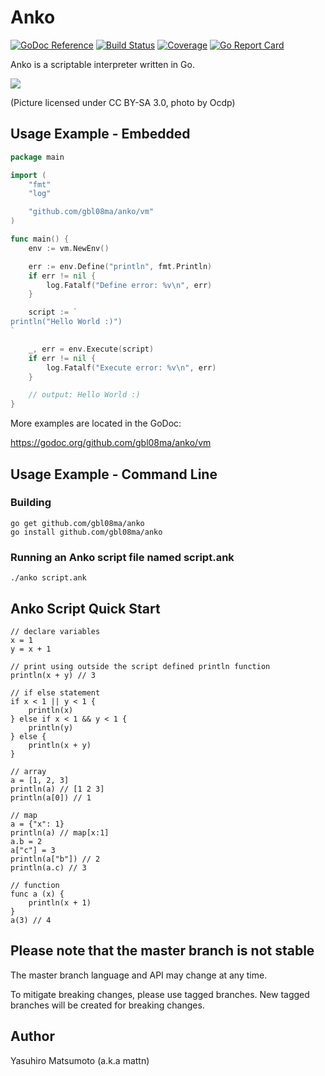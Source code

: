 # Anko

[![GoDoc Reference](https://godoc.org/github.com/gbl08ma/anko/vm?status.svg)](http://godoc.org/github.com/gbl08ma/anko/vm)
[![Build Status](https://travis-ci.org/mattn/anko.svg)](https://travis-ci.org/mattn/anko)
[![Coverage](https://codecov.io/gh/mattn/anko/branch/master/graph/badge.svg)](https://codecov.io/gh/mattn/anko)
[![Go Report Card](https://goreportcard.com/badge/github.com/gbl08ma/anko)](https://goreportcard.com/report/github.com/gbl08ma/anko)

Anko is a scriptable interpreter written in Go.

![](https://raw.githubusercontent.com/mattn/anko/master/anko.png)

(Picture licensed under CC BY-SA 3.0, photo by Ocdp)


## Usage Example - Embedded

```go
package main

import (
	"fmt"
	"log"

	"github.com/gbl08ma/anko/vm"
)

func main() {
	env := vm.NewEnv()

	err := env.Define("println", fmt.Println)
	if err != nil {
		log.Fatalf("Define error: %v\n", err)
	}

	script := `
println("Hello World :)")
`

	_, err = env.Execute(script)
	if err != nil {
		log.Fatalf("Execute error: %v\n", err)
	}

	// output: Hello World :)
}
```

More examples are located in the GoDoc:

https://godoc.org/github.com/gbl08ma/anko/vm


## Usage Example - Command Line

### Building
```
go get github.com/gbl08ma/anko
go install github.com/gbl08ma/anko
```

### Running an Anko script file named script.ank
```
./anko script.ank
```

## Anko Script Quick Start
```
// declare variables
x = 1
y = x + 1

// print using outside the script defined println function
println(x + y) // 3

// if else statement
if x < 1 || y < 1 {
	println(x)
} else if x < 1 && y < 1 {
	println(y)
} else {
	println(x + y)
}

// array
a = [1, 2, 3]
println(a) // [1 2 3]
println(a[0]) // 1

// map
a = {"x": 1}
println(a) // map[x:1]
a.b = 2
a["c"] = 3
println(a["b"]) // 2
println(a.c) // 3

// function
func a (x) {
	println(x + 1)
}
a(3) // 4
```


## Please note that the master branch is not stable

The master branch language and API may change at any time.

To mitigate breaking changes, please use tagged branches. New tagged branches will be created for breaking changes.


## Author

Yasuhiro Matsumoto (a.k.a mattn)

